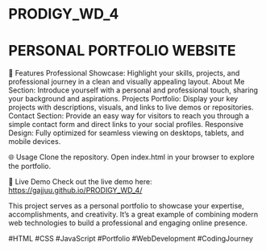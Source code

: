 # PRODIGY_WD_4
# PERSONAL PORTFOLIO WEBSITE

🌟 Features
Professional Showcase: Highlight your skills, projects, and professional journey in a clean and visually appealing layout.
About Me Section: Introduce yourself with a personal and professional touch, sharing your background and aspirations.
Projects Portfolio: Display your key projects with descriptions, visuals, and links to live demos or repositories.
Contact Section: Provide an easy way for visitors to reach you through a simple contact form and direct links to your social profiles.
Responsive Design: Fully optimized for seamless viewing on desktops, tablets, and mobile devices.

🌐 Usage
Clone the repository.
Open index.html in your browser to explore the portfolio.

🎯 Live Demo
Check out the live demo here: https://gajjuu.github.io/PRODIGY_WD_4/

This project serves as a personal portfolio to showcase your expertise, accomplishments, and creativity. It’s a great example of combining modern web technologies to build a professional and engaging online presence.

#HTML #CSS #JavaScript #Portfolio #WebDevelopment #CodingJourney
